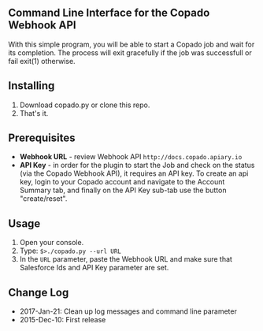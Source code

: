 Command Line Interface for the Copado Webhook API
-------------
With this simple program, you will be able to start a Copado job and wait for its completion. The process will exit gracefully if the job was successfull or fail exit(1) otherwise.


## Installing
1. Download copado.py or clone this repo.
2. That's it.

## Prerequisites
* **Webhook URL** - review Webhook API  ```http://docs.copado.apiary.io```
* **API Key** - in order for the plugin to start the Job and check on the status (via the Copado Webhook API), it requires an API key. To create an api key, login to your Copado account and navigate to the Account Summary tab, and finally on the API Key sub-tab use the button "create/reset".
 
## Usage
1. Open your console.
2. Type: ```$>./copado.py --url URL```
3. In the ```URL``` parameter, paste the Webhook URL and make sure that Salesforce Ids and API Key parameter are set.

## Change Log
* 2017-Jan-21: Clean up log messages and command line parameter
* 2015-Dec-10: First release
